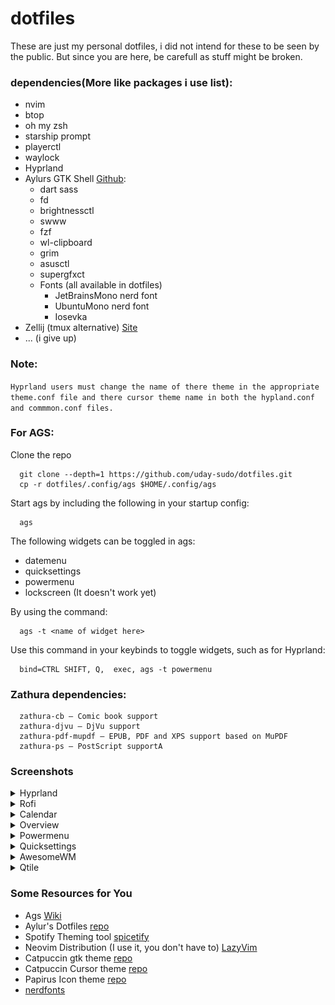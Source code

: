 
# dotfiles

These are just my personal dotfiles, i did not intend for these to be seen by the public. But since you are here, be carefull as stuff might be broken.

### dependencies(More like packages i use list):
- nvim
- btop
- oh my zsh
- starship prompt
- playerctl
- waylock
- Hyprland
- Aylurs GTK Shell [Github](https://github.com/Aylur/ags):
    - dart sass
    - fd
    - brightnessctl
    - swww
    - fzf
    - wl-clipboard
    - grim
    - asusctl
    - supergfxct
    - Fonts (all available in dotfiles)
         - JetBrainsMono nerd font
         - UbuntuMono nerd font
         - Iosevka
- Zellij (tmux alternative) [Site](https://zellij.dev/)
- ... (i give up)

### Note:
`
Hyprland users must change the name of there theme in the appropriate theme.conf file and there cursor theme name in both the hypland.conf and commmon.conf files.
`
### For AGS:
Clone the repo

      git clone --depth=1 https://github.com/uday-sudo/dotfiles.git
      cp -r dotfiles/.config/ags $HOME/.config/ags
Start ags by including the following in your startup config:

      ags
The following widgets can be toggled in ags:
- datemenu
- quicksettings
- powermenu
- lockscreen     (It doesn't work yet)

By using the command:

      ags -t <name of widget here>

Use this command in your keybinds to toggle widgets, such as for Hyprland:

      bind=CTRL SHIFT, Q,  exec, ags -t powermenu

### Zathura dependencies:
      zathura-cb — Comic book support
      zathura-djvu — DjVu support
      zathura-pdf-mupdf — EPUB, PDF and XPS support based on MuPDF
      zathura-ps — PostScript supportA

### Screenshots

<details><summary>
Hyprland
</summary>

![Hyprland screenshot](/screenies/hyprland.png)
</details>
<details><summary>
Rofi
</summary>

![Rofi screenshot](/screenies/rofi.png)
</details>

<details><summary>
Calendar
</summary>

![Calendar screenshot](/screenies/ags_cal.png)
</details>

<details><summary>
Overview 
</summary>

![Overview screenshot](/screenies/ags_overview.png)
</details>

<details><summary>
Powermenu
</summary>

![Powermenu screenshot](/screenies/ags_powermenu.png)
</details>

<details><summary>
Quicksettings
</summary>

![Sidepanel screenshot](/screenies/ags_quicksettings.png)
</details>

<details><summary>
AwesomeWM
</summary>

![AwesomeWM screenshot](/screenies/awesome_default.png)
</details>

<details><summary>
Qtile
</summary>

![Qtile screenshot](/screenies/qtile_new.png)
</details>


### Some Resources for You
- Ags [Wiki](https://aylur.github.io/ags-docs/)
- Aylur's Dotfiles [repo](https://github.com/Aylur/dotfiles)
- Spotify Theming tool [spicetify](https://spicetify.app/)
- Neovim Distribution (I use it, you don't have to) [LazyVim](https://github.com/LazyVim/LazyVim)
- Catpuccin gtk theme [repo](https://github.com/catppuccin/gtk)
- Catpuccin Cursor theme [repo](https://github.com/catppuccin/cursors)
- Papirus Icon theme [repo](https://github.com/PapirusDevelopmentTeam/papirus-icon-theme)
- [nerdfonts](https://www.nerdfonts.com/)

